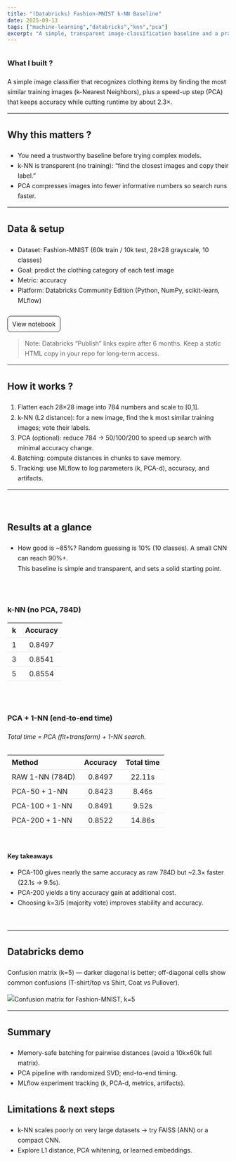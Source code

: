 ```yaml
---
title: "(Databricks) Fashion-MNIST k-NN Baseline"
date: 2025-09-13
tags: ["machine-learning","databricks","knn","pca"]
excerpt: "A simple, transparent image-classification baseline and a practical speed-vs-accuracy study."
---
```


<style>
/* Scoped to this page */
.proj { line-height: 1.65; }
.proj h2, .proj h3 { margin-top: 2rem; }
.proj .spacer { height: 10px; }
.proj .table-wrap { overflow-x: auto; }
.proj .table-wrap table { min-width: 520px; border-collapse: collapse; }
.proj table th, .proj table td { padding: 6px 10px; border-bottom: 1px solid #e5e7eb; text-align: left; }
.proj .btn { display:inline-block; padding:6px 10px; border:1px solid currentColor; border-radius:8px; text-decoration:none; }
.proj .btn:hover { background: rgba(0,0,0,0.05); }
</style>

<div class="proj">

### What I built ?
A simple image classifier that recognizes clothing items by finding the most similar training images (k-Nearest Neighbors), plus a speed-up step (PCA) that keeps accuracy while cutting runtime by about 2.3×.

---

## Why this matters ?
- You need a trustworthy baseline before trying complex models.  
- k-NN is transparent (no training): “find the closest images and copy their label.”  
- PCA compresses images into fewer informative numbers so search runs faster.

---

## Data & setup
- Dataset: Fashion-MNIST (60k train / 10k test, 28×28 grayscale, 10 classes)  
- Goal: predict the clothing category of each test image  
- Metric: accuracy  
- Platform: Databricks Community Edition (Python, NumPy, scikit-learn, MLflow)

<div class="spacer"></div>
<a class="btn" href="https://databricks-prod-cloudfront.cloud.databricks.com/public/4027ec902e239c93eaaa8714f173bcfc/1262134940925609/2502558802654417/3858847372272760/latest.html" target="_blank" rel="noreferrer">View notebook</a>

> Note: Databricks “Publish” links expire after 6 months. Keep a static HTML copy in your repo for long-term access.

---

## How it works ?
1) Flatten each 28×28 image into 784 numbers and scale to [0,1].  
2) k-NN (L2 distance): for a new image, find the k most similar training images; vote their labels.  
3) PCA (optional): reduce 784 → 50/100/200 to speed up search with minimal accuracy change.  
4) Batching: compute distances in chunks to save memory.  
5) Tracking: use MLflow to log parameters (k, PCA-d), accuracy, and artifacts.

---
<br />

## Results at a glance
- How good is ~85%? Random guessing is 10% (10 classes). A small CNN can reach 90%+.  
  This baseline is simple and transparent, and sets a solid starting point.

<br />

### k-NN (no PCA, 784D)

| k | Accuracy |
|:-:|:-------:|
| 1 | 0.8497 |
| 3 | 0.8541 |
| 5 | 0.8554 |

<br />

### PCA + 1-NN (end-to-end time)  
*Total time = PCA (fit+transform) + 1-NN search.*

<div class="table-wrap">

| Method              | Accuracy | Total time |
|---------------------|:-------:|:----------:|
| RAW 1-NN (784D)     | 0.8497  | 22.11s     |
| PCA-50 + 1-NN       | 0.8423  | 8.46s      |
| PCA-100 + 1-NN      | 0.8491  | 9.52s      |
| PCA-200 + 1-NN      | 0.8522  | 14.86s     |

</div>

<br />

**Key takeaways**
- PCA-100 gives nearly the same accuracy as raw 784D but ~2.3× faster (22.1s → 9.5s).  
- PCA-200 yields a tiny accuracy gain at additional cost.  
- Choosing k=3/5 (majority vote) improves stability and accuracy.

<br />

---

## Databricks demo
Confusion matrix (k=5) — darker diagonal is better; off-diagonal cells show common confusions (T-shirt/top vs Shirt, Coat vs Pullover).

![Confusion matrix for Fashion-MNIST, k=5](/images/projects/project3/1.png)

---

## Summary
- Memory-safe batching for pairwise distances (avoid a 10k×60k full matrix).  
- PCA pipeline with randomized SVD; end-to-end timing.  
- MLflow experiment tracking (k, PCA-d, metrics, artifacts).

## Limitations & next steps
- k-NN scales poorly on very large datasets → try FAISS (ANN) or a compact CNN.  
- Explore L1 distance, PCA whitening, or learned embeddings.

</div>
